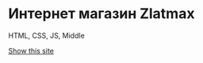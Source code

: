 # Интернет магазин Zlatmax
HTML, CSS, JS, Middle

<a href="https://master--jolly-tiramisu-050440.netlify.app/" target="_blank">Show this site</a>
